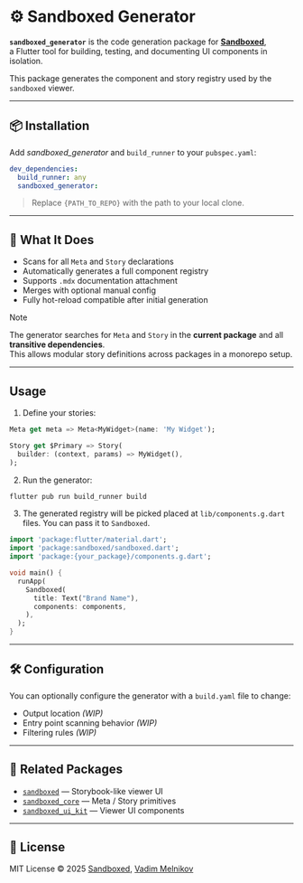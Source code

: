 # ⚙️ Sandboxed Generator

**`sandboxed_generator`** is the code generation package for [**Sandboxed**](https://github.com/sboxed/sandboxed),  
a Flutter tool for building, testing, and documenting UI components in isolation.

This package generates the component and story registry used by the `sandboxed` viewer.

---

## 📦 Installation

Add *sandboxed_generator* and `build_runner` to your `pubspec.yaml`:

```yaml
dev_dependencies:
  build_runner: any
  sandboxed_generator: 
```

> Replace `{PATH_TO_REPO}` with the path to your local clone.

---

## 🚀 What It Does

- Scans for all `Meta` and `Story` declarations
- Automatically generates a full component registry
- Supports `.mdx` documentation attachment
- Merges with optional manual config
- Fully hot-reload compatible after initial generation

> [!NOTE]
> The generator searches for `Meta` and `Story` in the **current package** and all **transitive dependencies**.  
> This allows modular story definitions across packages in a monorepo setup.

---

## Usage

1. Define your stories:

```dart
Meta get meta => Meta<MyWidget>(name: 'My Widget');

Story get $Primary => Story(
  builder: (context, params) => MyWidget(),
);
```

2. Run the generator:

```bash
flutter pub run build_runner build
```

3. The generated registry will be picked placed at `lib/components.g.dart` files. You can pass it to `Sandboxed`.

```dart
import 'package:flutter/material.dart';
import 'package:sandboxed/sandboxed.dart';
import 'package:{your_package}/components.g.dart';

void main() {
  runApp(
    Sandboxed(
      title: Text("Brand Name"),
      components: components,
    ),
  );
}

```

---

## 🛠 Configuration

You can optionally configure the generator with a `build.yaml` file to change:

- Output location *(WIP)*
- Entry point scanning behavior *(WIP)*
- Filtering rules *(WIP)*

---

## 🔗 Related Packages

- [`sandboxed`](../sandboxed/README.md) — Storybook-like viewer UI
- [`sandboxed_core`](../sandboxed_core/README.md) — Meta / Story primitives
- [`sandboxed_ui_kit`](../sandboxed_ui_kit/README.md) — Viewer UI components

---

## 📄 License

MIT License © 2025 [Sandboxed](https://github.com/sboxed), [Vadim Melnikov](https://github.com/rIIh)
